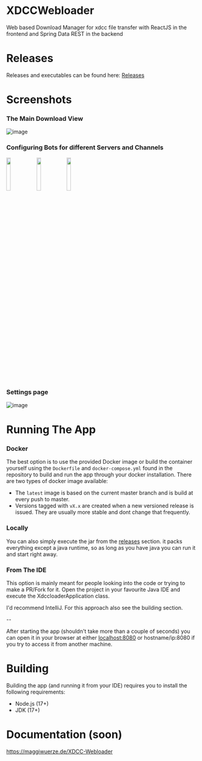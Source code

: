 # XDCCWebloader
Web based Download Manager for xdcc file transfer with ReactJS in the frontend and Spring Data REST in the backend

# Releases
Releases and executables can be found here:
[Releases](https://github.com/MaggiWuerze/xddcwebloader/releases)

# Screenshots

### The Main Download View
![image](https://user-images.githubusercontent.com/9729962/184309789-07bce483-73ec-4159-aaac-4b8e75598cef.png)

### Configuring Bots for different Servers and Channels
<img src="https://user-images.githubusercontent.com/9729962/184310278-6973ae76-a08e-43f4-93d4-0776c8d0a078.png" width="15%"></img> <img src="https://user-images.githubusercontent.com/9729962/184310219-024bc28c-7226-4aa0-bb75-1be2e3efec65.png" width="15%"></img> <img src="https://user-images.githubusercontent.com/9729962/184310113-8230d5ec-4824-4e36-83a0-0ec65a902819.png" width="15%"></img> 

### Settings page
![image](https://user-images.githubusercontent.com/9729962/184346810-f5fb1803-664d-43dc-9b40-1c684ffc290e.png)

# Running The App
### Docker
The best option is to use the provided Docker image or build the container yourself using the ```Dockerfile``` and ```docker-compose.yml``` found in the repository to build and run the app through your docker installation. There are two types of docker image available:
-  The ```latest``` image is based on the current master branch and is build at every push to master.
-  Versions tagged with ```vX.x``` are created when a new versioned release is issued. They are usually more stable and dont change that frequently.
### Locally 
You can also simply execute the jar from the [releases](https://github.com/MaggiWuerze/xddcwebloader/releases) section. it packs everything except a java runtime, so as long as you have java you can run it and start right away.
### From The IDE
This option is mainly meant for people looking into the code or trying to make a PR/Fork for it. Open the project in your favourite Java IDE and execute the XdccloaderApplication class.  

I'd recommend IntelliJ. For this approach also see the building section.

--  

After starting the app (shouldn't take more than a couple of seconds) you can open it in your browser at either [localhost:8080](localhost:8080) or hostname/ip:8080 if you try to access it from another machine. 

# Building
Building the app (and running it from your IDE) requires you to install the following requirements:  
- Node.js (17+)  
- JDK (17+)


# Documentation (soon)
https://maggiwuerze.de/XDCC-Webloader
